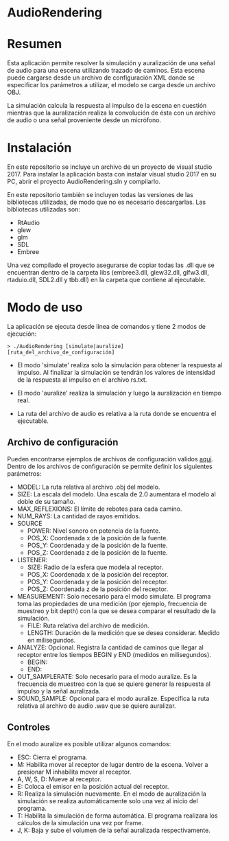 # AudioRendering

# Resumen
Esta aplicación permite resolver la simulación y auralización de una señal de audio para una escena utilizando trazado de caminos. Esta escena puede cargarse desde un archivo de configuración XML donde se especificar los parámetros a utilizar, el modelo se carga desde un archivo OBJ.  

La simulación calcula la respuesta al impulso de la escena en cuestión mientras que la auralización realiza la convolución de ésta con un archivo de audio o una señal proveniente desde un micrófono.

# Instalación
En este repositorio se incluye un archivo de un proyecto de visual studio 2017. Para instalar la aplicación basta con instalar visual studio 2017 en su PC, abrir el proyecto AudioRendering.sln y compilarlo.

En este repositorio también se incluyen todas las versiones de las bibliotecas utilizadas, de modo que no es necesario descargarlas. Las bibliotecas utilizadas son:

- RtAudio
- glew
- glm
- SDL
- Embree

Una vez compilado el proyecto asegurarse de copiar todas las .dll que se encuentran dentro de la carpeta libs (embree3.dll, glew32.dll, glfw3.dll, rtaduio.dll, SDL2.dll y tbb.dll) en la carpeta que contiene al ejecutable.

# Modo de uso
La aplicación se ejecuta desde línea de comandos y tiene 2 modos de ejecución:

```
> ./AudioRendering [simulate|auralize] [ruta_del_archivo_de_configuración]
```

- El modo 'simulate' realiza solo la simulación para obtener la respuesta al impulso. Al finalizar la simulación se tendrán los valores de intensidad de la respuesta al impulso en el archivo rs.txt.

- El modo 'auralize' realiza la simulación y luego la auralización en tiempo real.

- La ruta del archivo de audio es relativa a la ruta donde se encuentra el ejecutable.

## Archivo de configuración
Pueden encontrarse ejemplos de archivos de configuración validos [aqui](https://github.com/cameelo/AudioRendering/tree/master/AudioRendering/assets/scenes). Dentro de los archivos de configuración se permite definir los siguientes parámetros:

- MODEL: La ruta relativa al archivo .obj del modelo.
- SIZE: La escala del modelo. Una escala de 2.0 aumentara el modelo al doble de su tamaño.
- MAX_REFLEXIONS: El límite de rebotes para cada camino.
- NUM_RAYS: La cantidad de rayos emitidos.
- SOURCE
  - POWER: Nivel sonoro en potencia de la fuente.
  - POS_X: Coordenada x de la posición de la fuente.
  - POS_Y: Coordenada y de la posición de la fuente.
  - POS_Z: Coordenada z de la posición de la fuente.
- LISTENER:
  - SIZE: Radio de la esfera que modela al receptor.
  - POS_X: Coordenada x de la posición del receptor.
  - POS_Y: Coordenada y de la posición del receptor.
  - POS_Z: Coordenada z de la posición del receptor.
- MEASUREMENT: Solo necesario para el modo simulate. El programa toma las propiedades de una medición (por ejemplo, frecuencia de muestreo y bit depth) con la que se desea comparar el resultado de la simulación.
  - FILE: Ruta relativa del archivo de medición.
  - LENGTH: Duración de la medición que se desea considerar. Medido en milisegundos.
- ANALYZE: Opcional. Registra la cantidad de caminos que llegar al receptor entre los tiempos BEGIN y END (medidos en milisegundos).
  - BEGIN:
  - END:
- OUT_SAMPLERATE: Solo necesario para el modo auralize. Es la frecuencia de muestreo con la que se quiere generar la respuesta al impulso y la señal auralizada.
- SOUND_SAMPLE: Opcional para el modo auralize. Especifica la ruta relativa al archivo de audio .wav que se quiere auralizar.

## Controles
En el modo auralize es posible utilizar algunos comandos:

- ESC: Cierra el programa.
- M: Habilita mover al receptor de lugar dentro de la escena. Volver a presionar M inhabilita mover al receptor.
- A, W, S, D: Mueve al receptor.
- E: Coloca el emisor en la posición actual del receptor.
- R: Realiza la simulación nuevamente. En el modo de auralización la simulación se realiza automáticamente solo una vez al inicio del programa.
- T: Habilita la simulación de forma automática. El programa realizara los cálculos de la simulación una vez por frame.
- J, K: Baja y sube el volumen de la señal auralizada respectivamente.


